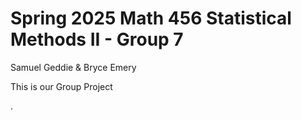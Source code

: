 # Spring 2025 Math 456 Statistical Methods II - Group 7 
Samuel Geddie & Bryce Emery

This is our Group Project

.
